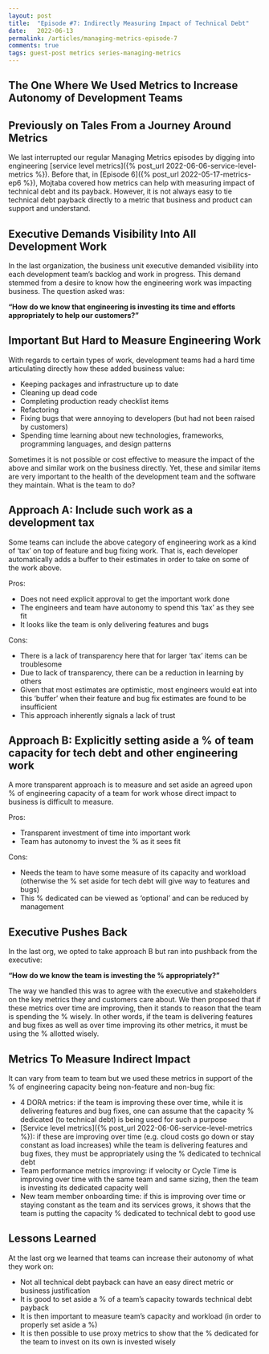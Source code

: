 ```yaml
---
layout: post
title:  "Episode #7: Indirectly Measuring Impact of Technical Debt"
date:   2022-06-13
permalink: /articles/managing-metrics-episode-7
comments: true
tags: guest-post metrics series-managing-metrics
---
```


## The One Where We Used Metrics to Increase Autonomy of Development Teams

## Previously on Tales From a Journey Around Metrics

We last interrupted our regular Managing Metrics episodes by digging into engineering [service level metrics]({% post_url 2022-06-06-service-level-metrics %}). Before that, in [Episode 6]({% post_url 2022-05-17-metrics-ep6 %}), Mojtaba covered how metrics can help with measuring impact of technical debt and its payback. However, it is not  always easy to tie technical debt payback directly to a metric that business and product can support and understand. 

## Executive Demands Visibility Into All Development Work

In the last organization, the business unit executive demanded visibility into each development team’s backlog and work in progress. This demand stemmed from a desire to know how the engineering work was impacting business. The question asked was:

**“How do we know that engineering is investing its time and efforts appropriately to help our customers?”**

## Important But Hard to Measure Engineering Work

With regards to certain types of work, development teams had a hard time articulating directly how these added business value:

- Keeping packages and infrastructure up to date
- Cleaning up dead code
- Completing production ready checklist items
- Refactoring
- Fixing bugs that were annoying to developers (but had not been raised by customers)
- Spending time learning about new technologies, frameworks, programming languages, and design patterns

Sometimes it is not possible or cost effective to measure the impact of the above and similar work on the business directly. Yet, these and similar items are very important to the health of the development team and the software they maintain. What is the team to do?

## Approach A: Include such work as a development tax

Some teams can include the above category of engineering work as a kind of ‘tax’ on top of feature and bug fixing work. That is, each developer automatically adds a buffer to their estimates in order to take on some of the work above. 

Pros:

- Does not need explicit approval to get the important work done
- The engineers and team have autonomy to spend this ‘tax’ as they see fit
- It looks like the team is only delivering features and bugs

Cons:

- There is a lack of transparency here that for larger ‘tax’ items can be troublesome
- Due to lack of transparency, there can be a reduction in learning by others
- Given that most estimates are optimistic, most engineers would eat into this ‘buffer’ when their feature and bug fix estimates are found to be insufficient
- This approach inherently signals a lack of trust

## Approach B: Explicitly setting aside a % of team capacity for tech debt and other engineering work

A more transparent approach is to measure and set aside an agreed upon % of engineering capacity of a team for work whose direct impact to business is difficult to measure. 

Pros:

- Transparent investment of time into important work
- Team has autonomy to invest the % as it sees fit

Cons:

- Needs the team to have some measure of its capacity and workload (otherwise the % set aside for tech debt will give way to features and bugs)
- This % dedicated can be viewed as ‘optional’ and can be reduced by management

## Executive Pushes Back 

In the last org, we opted to take approach B but ran into pushback from the executive:

**“How do we know the team is investing the % appropriately?”**

The way we handled this was to agree with the executive and stakeholders on the key metrics they and customers care about. We then proposed that if these metrics over time are improving, then it stands to reason that the team is spending the % wisely. In other words, if the team is delivering features and bug fixes as well as over time improving its other metrics, it must be using the % allotted wisely. 

## Metrics To Measure Indirect Impact

It can vary from team to team but we used these metrics in support of the % of engineering capacity being non-feature and non-bug fix:

- 4 DORA metrics: if the team is improving these over time, while it is delivering features and bug fixes, one can assume that the capacity % dedicated (to technical debt) is being used for such a purpose
- [Service level metrics]({% post_url 2022-06-06-service-level-metrics %}): if these are improving over time (e.g. cloud costs go down or stay constant as load increases) while the team is delivering features and bug fixes, they must be appropriately using the % dedicated to technical debt
- Team performance metrics improving: if velocity or Cycle Time is improving over time with the same team and same sizing, then the team is investing its dedicated capacity well
- New team member onboarding time: if this is improving over time or staying constant as the team and its services grows, it shows that the team is putting the capacity % dedicated to technical debt to good use

## Lessons Learned

At the last org we learned that teams can increase their autonomy of what they work on:

- Not all technical debt payback can have an easy direct metric or business justification
- It is good to set aside a % of a team’s capacity towards technical debt payback
- It is then important to measure team’s capacity and workload (in order to properly set aside a %)
- It is then possible to use proxy metrics to show that the % dedicated for the team to invest on its own is invested wisely
